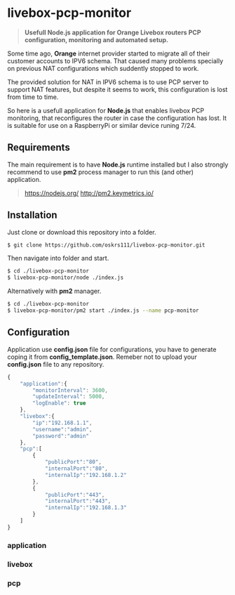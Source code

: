 # livebox-pcp-monitor
>**Usefull Node.js application for Orange Livebox routers PCP configuration, monitoring and automated setup.**

Some time ago, **Orange** internet provider started to migrate all of their customer accounts to IPV6 schema. That caused many problems specially on previous NAT configurations which suddently stopped to work.

The provided solution for NAT in IPV6 schema is to use PCP server to support NAT features, but despite it seems to work,  this configuration is lost from time to time.

So here is a usefull application for **Node.js** that enables livebox PCP monitoring, that reconfigures the router in case the configuration has lost. It is suitable for use on a RaspberryPi or similar device runing 7/24.

## Requirements
The main requirement is to have **Node.js** runtime installed but I also strongly recommend  to use **pm2** process manager to run this (and other) application.

>https://nodejs.org/
>http://pm2.keymetrics.io/

## Installation
Just clone or download this repository into a folder.

```bash
$ git clone https://github.com/oskrs111/livebox-pcp-monitor.git
```

Then navigate into folder and start.

```bash
$ cd ./livebox-pcp-monitor
$ livebox-pcp-monitor/node ./index.js
```

Alternatively with **pm2** manager.

```bash
$ cd ./livebox-pcp-monitor
$ livebox-pcp-monitor/pm2 start ./index.js --name pcp-monitor
```
## Configuration
Application use **config.json** file for configurations, you have to generate coping it from **config_template.json**. Remeber not to upload your **config.json** file to any repository.

```javascript
{
    "application":{
        "monitorInterval": 3600,
        "updateInterval": 5000,
        "logEnable": true
    },
    "livebox":{
        "ip":"192.168.1.1",
        "username":"admin",
        "password":"admin"
    },
    "pcp":[
        {
            "publicPort":"80",
            "internalPort":"80",
            "internalIp":"192.168.1.2"            
        },    
        {
            "publicPort":"443",
            "internalPort":"443",
            "internalIp":"192.168.1.3"    
        }        
    ]
}
```

### application
### livebox
### pcp

